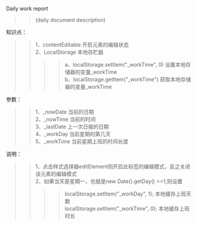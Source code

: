 Daily work report<br>
>>(daily document description)

知识点：<br>
>>1、contentEditable    开启元素的编辑状态<br>
>>2、LocalStorage       本地存贮器<br>
>>>>a、localStorage.setItem("_workTime", 0)   设置本地存储器的变量_workTime<br>
>>>>b、localStorage.getItem("_workTime")      获取本地存储器的变量_workTime<br>


参数：<br>
>>1、_nowDate     当前的日期<br>
>>2、_nowTime     当前的时间<br>
>>3、_lastDate    上一次日报的日期<br>
>>4、_workDay     当前星期的第几天<br>
>>5、_workTime    当前星期上班的时间长度<br>

说明：<br>
>>1、点击样式选择器editElement则开启此标签的编辑模式，反之关闭该元素的编辑模式<br>
>>2、如果当天是星期一，也就是new Date().getDay() ==1,则设置 <br>
>>>>localStorage.setItem("_workDay", 1);    本地缓存上班天数<br>
>>>>localStorage.setItem("_workTime", 0);   本地缓存上班时长<br>
